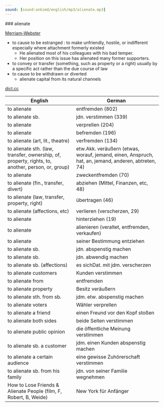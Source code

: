 ```yaml
---
sound: [sound:ankimd/english/mp3/alienate.mp3]
---
```


\### alienate

[Merriam-Webster](https://www.merriam-webster.com/dictionary/alienate)

- to cause to be estranged : to make unfriendly, hostile, or indifferent especially where attachment formerly existed
    - He alienated most of his colleagues with his bad temper.
    - Her position on this issue has alienated many former supporters.
- to convey or transfer (something, such as property or a right) usually by a specific act rather than the due course of law
- to cause to be withdrawn or diverted
    - alienate capital from its natural channels

[dict.cc](https://www.dict.cc/alienate)

| English        | German       |
| -------------- | ------------ |
| to alienate | entfremden (802) |
| to alienate sb. | jdn. verstimmen (339) |
| to alienate | verprellen (204) |
| to alienate | befremden (196) |
| to alienate (art, lit., theatre) | verfremden (134) |
| to alienate sth. (law, transfer, ownership, of, property, rights, to, another, person, or, group) | etw.Akk. veräußern (etwas, worauf, jemand, einen, Anspruch, hat, an, jemand, anderen, abtreten, 74) |
| to alienate | zweckentfremden (70) |
| to alienate (fin., transfer, divert) | abziehen (Mittel, Finanzen, etc, 48) |
| to alienate (law, transfer, property, right) | übertragen (46) |
| to alienate (affections, etc) | verlieren (verscherzen, 29) |
| to alienate | hinterziehen (19) |
| to alienate | alienieren (veraltet, entfremden, verkaufen) |
| to alienate | seiner Bestimmung entziehen |
| to alienate sb. | jdn. abspenstig machen |
| to alienate sb. | jdn. abwendig machen |
| to alienate sb. (affections) | es sichDat. mit jdm. verscherzen |
| to alienate customers | Kunden verstimmen |
| to alienate from | entfremden |
| to alienate property | Besitz veräußern |
| to alienate sth. from sb. | jdm. etw. abspenstig machen |
| to alienate voters | Wähler verprellen |
| to alienate a friend | einen Freund vor den Kopf stoßen |
| to alienate both sides | beide Seiten verstimmen |
| to alienate public opinion | die öffentliche Meinung verstimmen |
| to alienate sb. a customer | jdm. einen Kunden abspenstig machen |
| to alienate a certain audience | eine gewisse Zuhörerschaft verstimmen |
| to alienate sb. from his family | jdn. von seiner Familie wegnehmen |
| How to Lose Friends & Alienate People (film, F, Robert, B, Weide) | New York für Anfänger |
